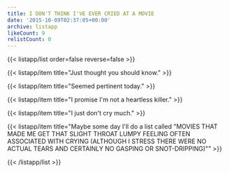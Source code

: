 ```yaml
---
title: I DON'T THINK I'VE EVER CRIED AT A MOVIE
date: '2015-10-09T02:37:05+00:00'
archive: listapp
likeCount: 9
relistCount: 0
---
```


<!--more-->

{{< listapp/list order=false reverse=false >}}

   {{< listapp/item title="Just thought you should know." >}}

   {{< listapp/item title="Seemed pertinent today." >}}

   {{< listapp/item title="I promise I'm not a heartless killer." >}}

   {{< listapp/item title="I just don't cry much." >}}

   {{< listapp/item title="Maybe some day I'll do a list called \"MOVIES THAT MADE ME GET THAT SLIGHT THROAT LUMPY FEELING OFTEN ASSOCIATED WITH CRYING (ALTHOUGH I STRESS THERE WERE NO ACTUAL TEARS AND CERTAINLY NO GASPING OR SNOT-DRIPPING)\"" >}}

{{< /listapp/list >}}
